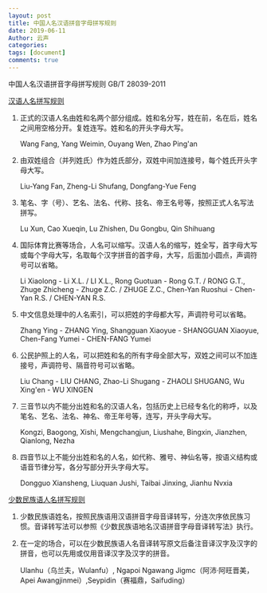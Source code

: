```yaml
---
layout: post
title: 中国人名汉语拼音字母拼写规则
date: 2019-06-11
Author: 云声
categories: 
tags: [document]
comments: true
---
```


中国人名汉语拼音字母拼写规则 GB/T 28039-2011

<u>汉语人名拼写规则</u>

1. 正式的汉语人名由姓和名两个部分组成。姓和名分写，姓在前，名在后，姓名之间用空格分开。复姓连写。姓和名的开头字母大写。

   Wang Fang, Yang Weimin, Ouyang Wen, Zhao Ping'an

2. 由双姓组合（并列姓氏）作为姓氏部分，双姓中间加连接号，每个姓氏开头字母大写。

   Liu-Yang Fan, Zheng-Li Shufang, Dongfang-Yue Feng

3. 笔名、字（号）、艺名、法名、代称、技名、帝王名号等，按照正式人名写法拼写。

   Lu Xun, Cao Xueqin, Lu Zhishen, Du Gongbu, Qin Shihuang

4. 国际体育比赛等场合，人名可以缩写。汉语人名的缩写，姓全写，首字母大写或每个字母大写，名取每个汉字拼音的首字母，大写，后面加小圆点，声调符号可以省略。

   Li Xiaolong - Li X.L. / LI X.L., Rong Guotuan -  Rong G.T. / RONG G.T., Zhuge Zhicheng - Zhuge Z.C. / ZHUGE Z.C., Chen-Yan Ruoshui - Chen-Yan R.S. / CHEN-YAN R.S.

5. 中文信息处理中的人名索引，可以把姓的字母都大写，声调符号可以省略。

   Zhang Ying - ZHANG Ying, Shangguan Xiaoyue - SHANGGUAN Xiaoyue, Chen-Fang Yumei - CHEN-FANG Yumei 

6. 公民护照上的人名，可以把姓和名的所有字母全部大写，双姓之间可以不加连接号，声调符号、隔音符号可以省略。

   Liu Chang - LIU CHANG, Zhao-Li Shugang - ZHAOLI SHUGANG, Wu Xing'en - WU XINGEN

7. 三音节以内不能分出姓和名的汉语人名，包括历史上已经专名化的称呼，以及笔名、艺名、法名、神名、帝王年号等，连写，开头字母大写。

   Kongzi, Baogong, Xishi, Mengchangjun, Liushahe, Bingxin, Jianzhen, Qianlong, Nezha

8. 四音节以上不能分出姓和名的人名，如代称、雅号、神仙名等，按语义结构或语音节律分写，各分写部分开头字母大写。

   Dongguo Xiansheng, Liuquan Jushi, Taibai Jinxing, Jianhu Nvxia  

<u>少数民族语人名拼写规则</u>

1. 少数民族语姓名，按照民族语用汉语拼音字母音译转写，分连次序依民族习惯。音译转写法可以参照《少数民族语地名汉语拼音字母音译转写法》执行。

2. 在一定的场合，可以在少数民族语人名音译转写原文后备注音译汉字及汉字的拼音，也可以先用或仅用音译汉字及汉字的拼音。

   Ulanhu（乌兰夫，Wulanfu）, Ngapoi Ngawang Jigmc（阿沛·阿旺晋美，Apei Awangjinmei）,Seypidin（赛福鼎，Saifuding）

